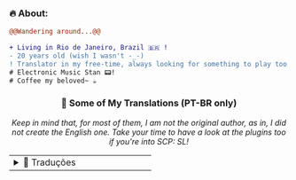 ### **🔥 About:**

```diff
@@Wandering around...@@

+ Living in Rio de Janeiro, Brazil 🇧🇷 !
- 20 years old (wish I wasn't -_-)
! Translator in my free-time, always looking for something to play too!
# Electronic Music Stan 📟!
# Coffee my beloved~ ☕
```

<div align="center">

### 🦉 **Some of My Translations (PT-BR only)**
*Keep in mind that, for most of them, I am not the original author, as in, I did not create the English one. Take your time to have a look at the plugins too if you're into SCP: SL!*

<table>
  <tr>
    <td valign="top" width="50%">
      <details>
        <summary>📝 Traduções</summary>
          <ul>
  <li><a href="https://github.com/ExMod-Team/EXILED/blob/master/.github/documentation/localization/README-BR.md">EXILED</a></li>
  <li><a href="https://github.com/horyu1234/sl-servers-frontend/blob/main/src/i18n/locale/pt-BR.json">SCPList-KR</a></li>
  <li><a href="https://github.com/KarlOfDuty/SCPDiscord/blob/main/SCPDiscordPlugin/Languages/brazilian-portuguese.yml">SCPDiscord</a></li>
  <li><a href="https://github.com/RisottoMan/AutoEvent/blob/main/AutoEvent/Translations/portuguese.yml">AutoEvent</a></li>
  <li><a href="https://github.com/Firething/SCP-SL-Custom-Translation-Files">SCP:SL Custom Translation</a></li>
  <li><a href="https://github.com/MeowServer/CustomizableUIMeow/blob/main/README_Br.md">CustomUIMeow</a></li>
  <li><a href="https://github.com/MeowServer/TextChatMeow/blob/main/README_Br.md">TextChatMeow</a></li>
  <li><a href="https://github.com/MeowServer/LogWritterMeow/blob/main/README_Br.md">LogWritterMeow</a></li>
  <li><a href="https://github.com/MeowServer/HintServiceMeow/tree/main/ReadMe/Brazilian">HintServiceMeow</a></li>
  <li><a href="https://github.com/terminator-97/SCPUtils/blob/ScpUtils-MongoDb/Localizations/Brazilian.yml">ScpUtils</a></li>
  <li><a href="https://github.com/Firething/HyperSL/tree/main">HyperSL</a></li>

</ul>

<table>
  <tr>
    <td valign="top" width="50%">
      <details>
        <summary>⏳ Progresso das Traduções</summary>
          <ul>

<table>
  <tr><td>EXILED</td><td><img src="https://progress-bar.xyz/100/" alt="100%"/></td></tr>
  <tr><td>SCPList-KR</td><td><img src="https://progress-bar.xyz/100/" alt="100%"/></td></tr>
  <tr><td>SCPDiscord</td><td><img src="https://progress-bar.xyz/100/" alt="100%"/></td></tr>
  <tr><td>AutoEvent</td><td><img src="https://progress-bar.xyz/100/" alt="100%"/></td></tr>
  <tr><td>SCP:SL Custom Translation</td><td><img src="https://progress-bar.xyz/95/" alt="95%"/></td></tr>
  <tr><td>CustomUIMeow</td><td><img src="https://progress-bar.xyz/100/" alt="100%"/></td></tr>
  <tr><td>TextChatMeow</td><td><img src="https://progress-bar.xyz/100/" alt="100%"/></td></tr>
  <tr><td>LogWritterMeow</td><td><img src="https://progress-bar.xyz/100/" alt="100%"/></td></tr>
  <tr><td>HintServiceMeow</td><td><img src="https://progress-bar.xyz/100/" alt="100%"/></td></tr>
  <tr><td>SCPUtils</td><td><img src="https://progress-bar.xyz/100/" alt="100%"/></td></tr>
  <tr><td>HyperSL</td><td><img src="https://progress-bar.xyz/86/?title=progress" alt="86%"/></td></tr>

<Set your life on fire. Seek those who fan your flames>
